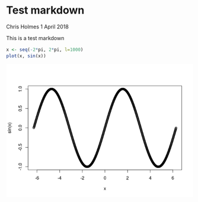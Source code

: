 Test markdown
================
Chris Holmes
1 April 2018

This is a test markdown

``` r
x <- seq(-2*pi, 2*pi, l=1000)
plot(x, sin(x))
```

![](test_mkdown_files/figure-markdown_github-ascii_identifiers/unnamed-chunk-1-1.png)
